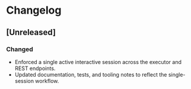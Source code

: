 # Changelog

## [Unreleased]
### Changed
- Enforced a single active interactive session across the executor and REST endpoints.
- Updated documentation, tests, and tooling notes to reflect the single-session workflow.
